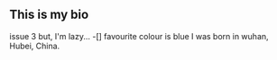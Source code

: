 ## This is my bio ##
issue 3 but, I'm lazy...
 -[] favourite colour is blue
I was born in wuhan, Hubei, China.

